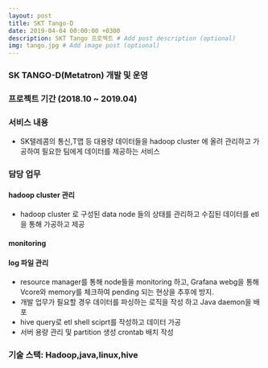 ```yaml
---
layout: post
title: SKT Tango-D 
date: 2019-04-04 00:00:00 +0300
description: SKT Tango 프로젝트 # Add post description (optional)
img: tango.jpg # Add image post (optional)
---
```


### SK TANGO-D(Metatron) 개발 및 운영 
### 프로젝트 기간 (2018.10 ~ 2019.04)
### 서비스 내용 
- SK텔레콤의 통신,T맵 등 대용량 데이터들을 hadoop cluster 에 올려 관리하고 가공하여 필요한 팀에게 데이터를 제공하는 서비스 

### 담당 업무

#### hadoop cluster 관리
- hadoop cluster 로 구성된 data node 들의 상태를 관리하고 수집된 데이터를  etl을 통해 가공하고 제공

#### monitoring

#### log 파일 관리

- resource manager를 통해 node들을 monitoring 하고, Grafana webg을 통해 Vcore와 memory를 체크하여 pending 되는 현상을 추후에 방지.
- 개발 업무가 필요할 경우 데이터를 파싱하는 로직을 작성 하고 Java daemon을 배포 
- hive query로 etl shell sciprt를 작성하고 데이터 가공
- 서버 용량 관리 및 partition 생성 crontab 배치 작성  


### 기술 스택: Hadoop,java,linux,hive 

